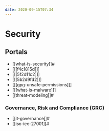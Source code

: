 ```yaml
---
date: 2020-09-15T07:34
---
```


# Security

## Portals

* [[what-is-security]]#
* [[[f4c1815d]]]
* [[[5f2d11c2]]]
* [[[5b2d9fd2]]]
* [[[gpg-unsafe-permissions]]]
* [[[what-is-malware]]]
* [[threat-modeling]]#

### Governance, Risk and Compliance (GRC)

-   [[it-governance]]#
-   [[iso-iec-27001]]#
